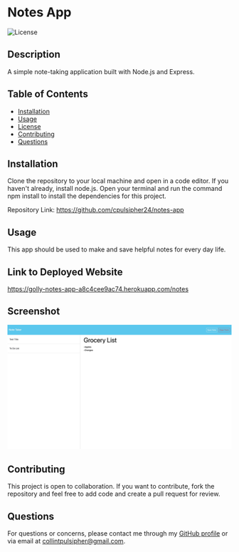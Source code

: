 
# Notes App
    
![License](https://img.shields.io/badge/License-MIT-blue.svg)
    
## Description
A simple note-taking application built with Node.js and Express.
    
## Table of Contents
- [Installation](#installation)
- [Usage](#usage)
- [License](#license)
- [Contributing](#contributing)
- [Questions](#questions)
    
## Installation
Clone the repository to your local machine and open in a code editor. If you haven't already, install node.js. Open your terminal and run the command npm install to install the dependencies for this project.

Repository Link: https://github.com/cpulsipher24/notes-app
    
## Usage
This app should be used to make and save helpful notes for every day life.

## Link to Deployed Website
https://golly-notes-app-a8c4cee9ac74.herokuapp.com/notes

## Screenshot
![Screenshot](./Images/screenshot.jpg)
    
## Contributing
This project is open to collaboration. If you want to contribute, fork the repository and feel free to add code and create a pull request for review. 
    
## Questions
For questions or concerns, please contact me through my [GitHub profile](https://github.com/cpulsipher24) or via email at collintpulsipher@gmail.com.
